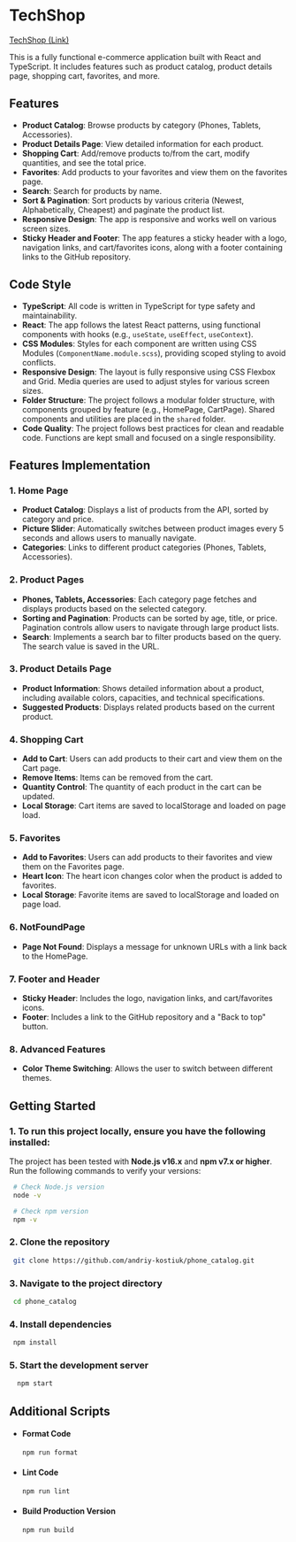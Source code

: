 # TechShop

[TechShop (Link)](https://andriy-kostiuk.github.io/tech-shop/)

This is a fully functional e-commerce application built with React and TypeScript. It includes features such as product catalog, product details page, shopping cart, favorites, and more.

## Features

- **Product Catalog**: Browse products by category (Phones, Tablets, Accessories).
- **Product Details Page**: View detailed information for each product.
- **Shopping Cart**: Add/remove products to/from the cart, modify quantities, and see the total price.
- **Favorites**: Add products to your favorites and view them on the favorites page.
- **Search**: Search for products by name.
- **Sort & Pagination**: Sort products by various criteria (Newest, Alphabetically, Cheapest) and paginate the product list.
- **Responsive Design**: The app is responsive and works well on various screen sizes.
- **Sticky Header and Footer**: The app features a sticky header with a logo, navigation links, and cart/favorites icons, along with a footer containing links to the GitHub repository.

## Code Style

- **TypeScript**: All code is written in TypeScript for type safety and maintainability.
- **React**: The app follows the latest React patterns, using functional components with hooks (e.g., `useState`, `useEffect`, `useContext`).
- **CSS Modules**: Styles for each component are written using CSS Modules (`ComponentName.module.scss`), providing scoped styling to avoid conflicts.
- **Responsive Design**: The layout is fully responsive using CSS Flexbox and Grid. Media queries are used to adjust styles for various screen sizes.
- **Folder Structure**: The project follows a modular folder structure, with components grouped by feature (e.g., HomePage, CartPage). Shared components and utilities are placed in the `shared` folder.
- **Code Quality**: The project follows best practices for clean and readable code. Functions are kept small and focused on a single responsibility.

## Features Implementation

### 1. Home Page

- **Product Catalog**: Displays a list of products from the API, sorted by category and price.
- **Picture Slider**: Automatically switches between product images every 5 seconds and allows users to manually navigate.
- **Categories**: Links to different product categories (Phones, Tablets, Accessories).

### 2. Product Pages

- **Phones, Tablets, Accessories**: Each category page fetches and displays products based on the selected category.
- **Sorting and Pagination**: Products can be sorted by age, title, or price. Pagination controls allow users to navigate through large product lists.
- **Search**: Implements a search bar to filter products based on the query. The search value is saved in the URL.

### 3. Product Details Page

- **Product Information**: Shows detailed information about a product, including available colors, capacities, and technical specifications.
- **Suggested Products**: Displays related products based on the current product.

### 4. Shopping Cart

- **Add to Cart**: Users can add products to their cart and view them on the Cart page.
- **Remove Items**: Items can be removed from the cart.
- **Quantity Control**: The quantity of each product in the cart can be updated.
- **Local Storage**: Cart items are saved to localStorage and loaded on page load.

### 5. Favorites

- **Add to Favorites**: Users can add products to their favorites and view them on the Favorites page.
- **Heart Icon**: The heart icon changes color when the product is added to favorites.
- **Local Storage**: Favorite items are saved to localStorage and loaded on page load.

### 6. NotFoundPage

- **Page Not Found**: Displays a message for unknown URLs with a link back to the HomePage.

### 7. Footer and Header

- **Sticky Header**: Includes the logo, navigation links, and cart/favorites icons.
- **Footer**: Includes a link to the GitHub repository and a "Back to top" button.

### 8. Advanced Features

- **Color Theme Switching**: Allows the user to switch between different themes.

## Getting Started

### 1. To run this project locally, ensure you have the following installed:

The project has been tested with **Node.js v16.x** and **npm v7.x or higher**.  
 Run the following commands to verify your versions:

```bash
 # Check Node.js version
 node -v

 # Check npm version
 npm -v
```

### 2. Clone the repository

```bash
 git clone https://github.com/andriy-kostiuk/phone_catalog.git
```

### 3. Navigate to the project directory

```bash
 cd phone_catalog
```

### 4. Install dependencies

```bash
 npm install
```

### 5. Start the development server

```bash
  npm start
```

## Additional Scripts

- #### Format Code

  ```bash
  npm run format
  ```

- #### Lint Code

  ```bash
  npm run lint
  ```

- #### Build Production Version

  ```bash
  npm run build
  ```
